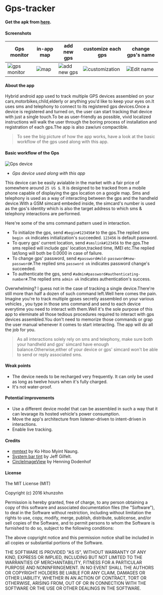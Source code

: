 # Gps-tracker
**Get the apk from [here](http://www.mediafire.com/download/l18a13g5ucfdjzo/gps_tracker_1.1.apk).**
#### Screenshots
Gps monitor|in-app map|add new gps|customize each gps|change gps's name
-----------|---------|-----------|---------|-----------
![gps monitor](https://www.mediafire.com/convkey/857d/i3dh4h9u24niiiy6g.jpg)|![map](https://www.mediafire.com/convkey/7750/uftdaqsd8izz66n6g.jpg)|![add new gps](http://www.mediafire.com/convkey/6d91/ohg3gplcb1uq6ly6g.jpg)|![customization](https://www.mediafire.com/convkey/e182/fq710e40qx51nta6g.jpg)|![Edit name](http://www.mediafire.com/convkey/cc19/vcp8aea4j6ipnxw6g.jpg)

#### About the app
Hybrid android app used to track multiple GPS devices assembled on your cars,motorbikes,child,elderly
or anything you'd like to keep your eyes on.It uses sms and telephony to connect to its registered gps devices.Once a device is 
registered and turned on, the user can start tracking that device with just a single touch.To be as user-friendly as possible, vivid localized instructions will walk the user through the boring process of installation and registration of 
each gps.The app is also zaw/uni compactible.
> To see the big picture of how the app works,
have a look at the basic workflow of the gps used along with this app.

#### Basic workflow of the Gps

![Gps device](http://www.mediafire.com/convkey/dc14/84eksctowyy3jg16g.jpg)

* *Gps device used along with this app*

This device can be easily avialable in the market with a fair price of somewhere around `25 US $`. It is designed to be tracked from a mobile phone capable of displaying the gps location on a google map. Sms and telephony is used as a way of interacting between the gps and the handheld device.With a GSM simcard embeded inside, the simcard's number is used as the gps's identity which is also the target address to which sms & telephony interactions are performed.

Here're some of the sms command pattern used in interaction.
* To initialize the gps, send `#begin#123456#` to the gps.The replied sms `begin ok` indicates initialization's succeeded.
 `123456` is default password.
* To query gps' current location, send `#smslink#123456` to the gps.The sms replied will include gps' location,tracked time, IMEI etc.The replied lat/long will both be 0.0000 in case of failure.
* To change gps' password, send `#password#old-password#new-password#`.The replied sms `password ok` indicates password change's succeeded.
* To authenticate the gps, send `#admin#password#authenticating-number#`.The replied sms `admin ok` indicates authentication's success.

Overwhelming? I guess not in the case of tracking a single device.There're still more than half a dozen of such command left.Well here comes the pain. Imagine you're to track multiple gpses secretly assembled on your various vehicles , you type in those sms command and send to each device everytime you need to interact with them.Well it's the sole purpose of this app to eleminate all those tedious procedures required to interact with gps devices assembled.You don't need to memorize those commands or grap the user manual whenever it comes to start interacting. The app will do all the job for you.

> As all interactions solely rely on sms and telephony, make sure both your handheld and gps' simcard have enough balance.Otherwise,either of your device or gps' simcard won't be able to send or reply associated sms.

#### Weak points
* The device needs to be recharged very frequently. It can only be used as long as twelve hours when it's fully charged.
* It's not water-proof.

#### Potential improvements
* Use a different device model that can be assembled in such a way that it can levarage its hosted vehicle's power consumption.
* Move the app's architecture from listener-driven to intent-driven in interactions.
* Enable live tracking.

#### Credits
* [mmtext](https://github.com/htoomyintnaung/mmtext.git) by Ko Htoo Myint Naung.
* [System bar tint](https://github.com/jgilfelt/SystemBarTint.git) by Jeff Gilfelt.
* [CircleImageView](https://github.com/hdodenhof/CircleImageView.git) by Henning Dodenhof

#### License

The MIT License (MIT)

Copyright (c) 2016 khunzohn

Permission is hereby granted, free of charge, to any person obtaining a copy
of this software and associated documentation files (the "Software"), to deal
in the Software without restriction, including without limitation the rights
to use, copy, modify, merge, publish, distribute, sublicense, and/or sell
copies of the Software, and to permit persons to whom the Software is
furnished to do so, subject to the following conditions:

The above copyright notice and this permission notice shall be included in all
copies or substantial portions of the Software.

THE SOFTWARE IS PROVIDED "AS IS", WITHOUT WARRANTY OF ANY KIND, EXPRESS OR
IMPLIED, INCLUDING BUT NOT LIMITED TO THE WARRANTIES OF MERCHANTABILITY,
FITNESS FOR A PARTICULAR PURPOSE AND NONINFRINGEMENT. IN NO EVENT SHALL THE
AUTHORS OR COPYRIGHT HOLDERS BE LIABLE FOR ANY CLAIM, DAMAGES OR OTHER
LIABILITY, WHETHER IN AN ACTION OF CONTRACT, TORT OR OTHERWISE, ARISING FROM,
OUT OF OR IN CONNECTION WITH THE SOFTWARE OR THE USE OR OTHER DEALINGS IN THE
SOFTWARE.







